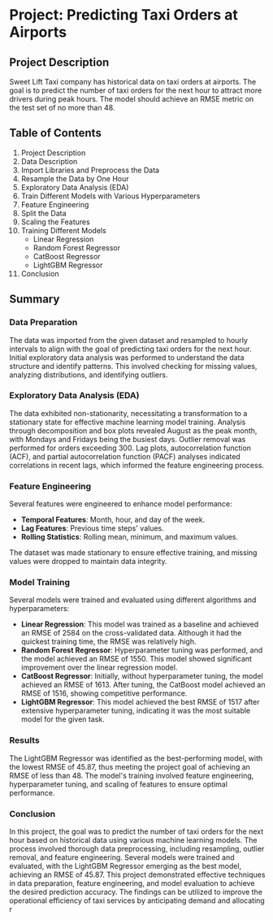 # Project: Predicting Taxi Orders at Airports

## Project Description
Sweet Lift Taxi company has historical data on taxi orders at airports. The goal is to predict the number of taxi orders for the next hour to attract more drivers during peak hours. The model should achieve an RMSE metric on the test set of no more than 48.

## Table of Contents
1. Project Description
2. Data Description
3. Import Libraries and Preprocess the Data
4. Resample the Data by One Hour
5. Exploratory Data Analysis (EDA)
6. Train Different Models with Various Hyperparameters
7. Feature Engineering
8. Split the Data
9. Scaling the Features
10. Training Different Models
    - Linear Regression
    - Random Forest Regressor
    - CatBoost Regressor
    - LightGBM Regressor
11. Conclusion

## Summary

### Data Preparation
The data was imported from the given dataset and resampled to hourly intervals to align with the goal of predicting taxi orders for the next hour. Initial exploratory data analysis was performed to understand the data structure and identify patterns. This involved checking for missing values, analyzing distributions, and identifying outliers.

### Exploratory Data Analysis (EDA)
The data exhibited non-stationarity, necessitating a transformation to a stationary state for effective machine learning model training. Analysis through decomposition and box plots revealed August as the peak month, with Mondays and Fridays being the busiest days. Outlier removal was performed for orders exceeding 300. Lag plots, autocorrelation function (ACF), and partial autocorrelation function (PACF) analyses indicated correlations in recent lags, which informed the feature engineering process.

### Feature Engineering
Several features were engineered to enhance model performance:
- **Temporal Features**: Month, hour, and day of the week.
- **Lag Features**: Previous time steps' values.
- **Rolling Statistics**: Rolling mean, minimum, and maximum values.

The dataset was made stationary to ensure effective training, and missing values were dropped to maintain data integrity.

### Model Training
Several models were trained and evaluated using different algorithms and hyperparameters:

- **Linear Regression**: This model was trained as a baseline and achieved an RMSE of 2584 on the cross-validated data. Although it had the quickest training time, the RMSE was relatively high.
- **Random Forest Regressor**: Hyperparameter tuning was performed, and the model achieved an RMSE of 1550. This model showed significant improvement over the linear regression model.
- **CatBoost Regressor**: Initially, without hyperparameter tuning, the model achieved an RMSE of 1613. After tuning, the CatBoost model achieved an RMSE of 1516, showing competitive performance.
- **LightGBM Regressor**: This model achieved the best RMSE of 1517 after extensive hyperparameter tuning, indicating it was the most suitable model for the given task.

### Results
The LightGBM Regressor was identified as the best-performing model, with the lowest RMSE of 45.87, thus meeting the project goal of achieving an RMSE of less than 48. The model's training involved feature engineering, hyperparameter tuning, and scaling of features to ensure optimal performance.

### Conclusion
In this project, the goal was to predict the number of taxi orders for the next hour based on historical data using various machine learning models. The process involved thorough data preprocessing, including resampling, outlier removal, and feature engineering. Several models were trained and evaluated, with the LightGBM Regressor emerging as the best model, achieving an RMSE of 45.87. This project demonstrated effective techniques in data preparation, feature engineering, and model evaluation to achieve the desired prediction accuracy. The findings can be utilized to improve the operational efficiency of taxi services by anticipating demand and allocating r

